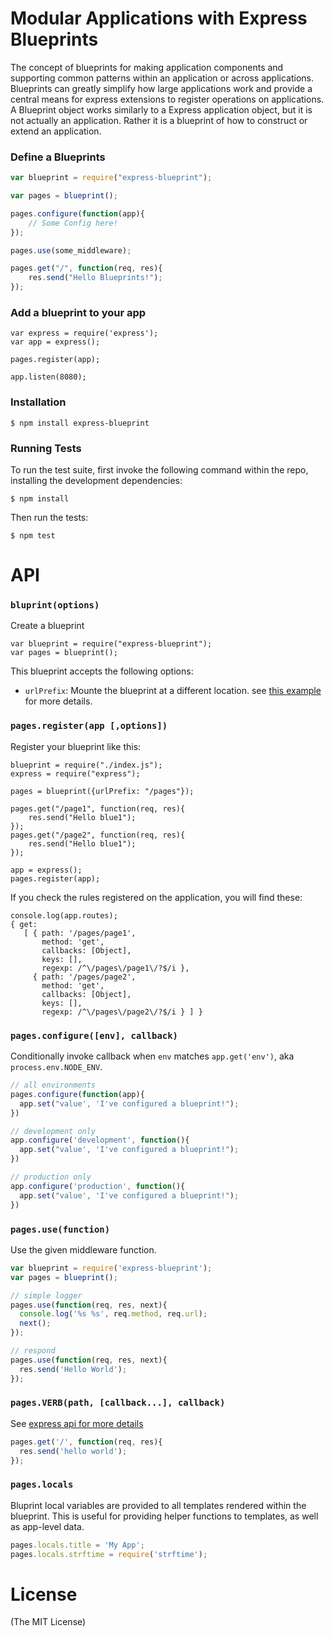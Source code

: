 # Modular Applications with Express Blueprints 


The concept of blueprints for making application components and supporting common patterns within an application or across applications. 
Blueprints can greatly simplify how large applications work and provide a central means for express extensions to register operations on applications. 
A Blueprint object works similarly to a Express application object, but it is not actually an application. 
Rather it is a blueprint of how to construct or extend an application.

### Define a Blueprints

```js
var blueprint = require("express-blueprint");

var pages = blueprint();

pages.configure(function(app){
    // Some Config here!
});

pages.use(some_middleware);

pages.get("/", function(req, res){
    res.send("Hello Blueprints!");
});
```

### Add a blueprint to your app

```
var express = require('express');
var app = express();

pages.register(app);

app.listen(8080);
```

### Installation

    $ npm install express-blueprint
    
### Running Tests

To run the test suite, first invoke the following command within the repo, installing the development dependencies:

    $ npm install

Then run the tests:

    $ npm test
    
    
# API

### `bluprint(options)`

Create a blueprint

```
var blueprint = require("express-blueprint");
var pages = blueprint();
```

This blueprint accepts the following options:

*   `urlPrefix`: Mounte the blueprint at a different location. see [this example](https://github.com/srossross/express-blueprint/blob/master/examples/urlPrefix.js) for more details.

### `pages.register(app [,options])`

Register your blueprint like this:
```
blueprint = require("./index.js");
express = require("express");

pages = blueprint({urlPrefix: "/pages"});

pages.get("/page1", function(req, res){
    res.send("Hello blue1");
});
pages.get("/page2", function(req, res){
    res.send("Hello blue1");
});

app = express();
pages.register(app);
```

If you check the rules registered on the application, you will find these:

```
console.log(app.routes);
{ get: 
   [ { path: '/pages/page1',
       method: 'get',
       callbacks: [Object],
       keys: [],
       regexp: /^\/pages\/page1\/?$/i },
     { path: '/pages/page2',
       method: 'get',
       callbacks: [Object],
       keys: [],
       regexp: /^\/pages\/page2\/?$/i } ] }
```

### `pages.configure([env], callback)`

Conditionally invoke callback when `env` matches `app.get('env')`, aka `process.env.NODE_ENV`. 

```js
// all environments
pages.configure(function(app){
  app.set("value', 'I've configured a blueprint!");
})

// development only
app.configure('development', function(){
  app.set("value', 'I've configured a blueprint!");
})

// production only
app.configure('production', function(){
  app.set("value', 'I've configured a blueprint!");
})
```

### `pages.use(function)`

Use the given middleware function.

```js
var blueprint = require('express-blueprint');
var pages = blueprint();

// simple logger
pages.use(function(req, res, next){
  console.log('%s %s', req.method, req.url);
  next();
});

// respond
pages.use(function(req, res, next){
  res.send('Hello World');
});

```

### `pages.VERB(path, [callback...], callback)`

See [express api for more details](http://expressjs.com/api.html#app.VERB)
 
```js
pages.get('/', function(req, res){
  res.send('hello world');
});

```

### `pages.locals`

Bluprint local variables are provided to all templates rendered within the blueprint. 
This is useful for providing helper functions to templates, as well as app-level data.

```js
pages.locals.title = 'My App';
pages.locals.strftime = require('strftime');
```

# License

(The MIT License)



